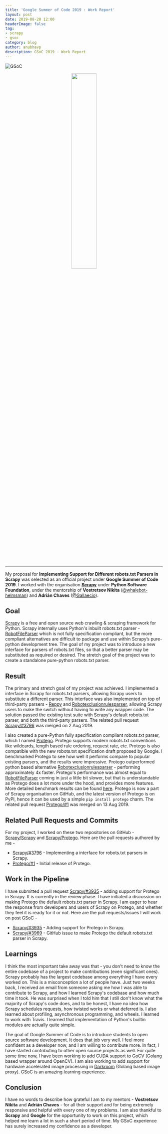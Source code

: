 ```yaml
---
title: 'Google Summer of Code 2019 : Work Report'
layout: post
date: 2019-08-20 12:00
headerImage: false
tag:
- scrapy
- gsoc
category: blog
author: anubhavp
description: GSoC 2019 - Work Report
---
```


![GSoC](https://developers.google.com/open-source/gsoc/resources/downloads/GSoC-logo-horizontal.svg)

<center>
<img src="https://miro.medium.com/max/1200/1*YJNS0JVl7RsVDTmORGZ6xA.png" width="40%"/>
</center>

---

My proposal for **Implementing Support for Different robots.txt Parsers in Scrapy** was selected as an official project under **Google Summer of Code 2019**. I worked with the organisation **[Scrapy](https://github.com/scrapy/scrapy)** under **Python Software Foundation**, under the mentorship of **Vostretsov Nikita** ([@whalebot-helmsman](https://github.com/whalebot-helmsman)) and **Adrián Chaves** ([@Gallaecio](https://github.com/Gallaecio)).

## Goal

[Scrapy](https://github.com/scrapy/scrapy) is a free and open source web crawling & scraping framework for Python. Scrapy internally uses Python's inbuilt robots.txt parser - [RobotFileParser](https://docs.python.org/3/library/urllib.robotparser.html) which is not fully specification compliant, but the more compliant alternatives are difficult to package and use within Scrapy’s pure-python development tree. The goal of my project was to introduce a new interface for parsers of robots.txt files, so that a better parser may be substituted as required or desired. The stretch goal of the project was to create a standalone pure-python robots.txt parser.

## Result

The primary and stretch goal of my project was achieved. I implemented a interface in Scrapy for robots.txt parsers, allowing Scrapy users to substitute a different parser. This interface was also implemented on top of third-party parsers - [Reppy](https://github.com/seomoz/reppy) and [Robotexclusionrulesparser](http://nikitathespider.com/python/rerp/), allowing Scrapy users to make the switch without having to write any wrapper code. The solution passed the existing test suite with Scrapy's default robots.txt parser, and both the third-party parsers. The related pull request [Scrapy/#3796](https://github.com/scrapy/scrapy/pull/3796) was merged on 2 Aug 2019.

I also created a pure-Python fully specification compliant robots.txt parser, which I named [Protego](https://github.com/scrapy/protego). Protego supports modern robots.txt conventions like wildcards, length based rule ordering, request rate, etc. Protego is also compatible with the new robots.txt specification draft proposed by Google. I benchmarked Protego to see how well it performs compare to popular existing parsers, and the results were impressive. Protego outperformed python based alternative [Robotexclusionrulesparser](http://nikitathespider.com/python/rerp/) - performing approximately 4x faster. Protego's performance was almost equal to [RobotFileParser](https://docs.python.org/3/library/urllib.robotparser.html) coming in just a little bit slower, but that is understandable as Protego does a lot more under the hood, and provides more features. More detailed benchmark results can be found [here](https://github.com/scrapy/scrapy/issues/3969#issue-482163200). Protego is now a part of Scrapy organisation on GitHub, and the latest version of Protego is on PyPI, hence it can be used by a simple ``pip install protego`` charm. The related pull request [Protego/#1](https://github.com/scrapy/protego/pull/1) was merged on 13 Aug 2019.

## Related Pull Requests and Commits

For my project, I worked on these two repositories on GitHub - [Scrapy/Scrapy](https://github.com/scrapy/scrapy) and [Scrapy/Protego](https://github.com/scrapy/protego). Here are the pull requests authored by me -

  * [Scrapy/#3796](https://github.com/scrapy/scrapy/pull/3796) - Implementing a interface for robots.txt parsers in Scrapy.
  * [Protego/#1](https://github.com/scrapy/protego/pull/1) - Initial release of Protego.

## Work in the Pipeline

I have submitted a pull request [Scrapy/#3935](https://github.com/scrapy/scrapy/pull/3935) - adding support for Protego in Scrapy. It is currently in the review phase. I have initiated a discussion on making Protego the default robots.txt parser in Scrapy. I am eager to hear the response from developers and users of Scrapy on Protego, and whether they feel it is ready for it or not. Here are the pull requests/issues I will work on post GSoC -

  * [Scrapy/#3935](https://github.com/scrapy/scrapy/pull/3935) - Adding support for Protego in Scrapy.
  * [Scrapy/#3969](https://github.com/scrapy/scrapy/issues/3969) - GitHub issue to make Protego the default robots.txt parser in Scrapy.

## Learnings

  I think the most important take away was that - you don't need to know the entire codebase of a project to make contributions (even significant ones). Scrapy probably has the largest codebase among everything I have every worked on. This is a misconception a lot of people have. Just two weeks back, I received an email from someone asking me how I was able to contribute to Scrapy, and how I learned Scrapy's codebase and how much time it took. He was surprised when I told him that I still don't know what the majority of Scrapy's code does, and to be honest, I have no idea how Scrapy schedules requests, how twisted works or what deferred is. I also learned about profiling, asynchronous programming, and wheels. I learned to work with Travis. I learned that implementation of Python's builtin modules are actually quite simple.

  The goal of Google Summer of Code is to introduce students to open source software development. It does that job very well. I feel more confident as a developer now, and I am willing to contribute more. In fact, I have started contributing to other open source projects as well. For quite some time now, I have been working to add CUDA support to [GoCV](https://github.com/hybridgroup/gocv) (Golang based wrapper around OpenCV). I am also working to add support for hardware accelerated image processing in [Darkroom](https://github.com/gojek/darkroom) (Golang based image proxy). GSoC is an amazing learning experience.

## Conclusion

I have no words to describe how grateful I am to my mentors - **Vostretsov Nikita** and **Adrián Chaves** - for all their support and for being extremely responsive and helpful with every one of my problems. I am also thankful to **Scrapy** and **Google** for the opportunity to work on this project, which helped me learn a lot in such a short period of time. My GSoC experience has surely increased my confidence as a developer. 